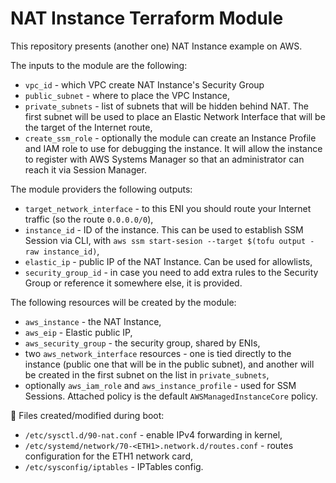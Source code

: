 NAT Instance Terraform Module
===============

This repository presents (another one) NAT Instance example on AWS.

The inputs to the module are the following:

- `vpc_id` - which VPC create NAT Instance's Security Group
- `public_subnet` - where to place the VPC Instance,
- `private_subnets` - list of subnets that will be hidden behind NAT. The first
  subnet will be used to place an Elastic Network Interface that will be the
  target of the Internet route,
- `create_ssm_role` - optionally the module can create an Instance Profile and
  IAM role to use for debugging the instance. It will allow the instance to
  register with AWS Systems Manager so that an administrator can reach it via
  Session Manager.

The module providers the following outputs:

- `target_network_interface` - to this ENI you should route your Internet
  traffic (so the route `0.0.0.0/0`),
- `instance_id` - ID of the instance. This can be used to establish SSM Session
  via CLI, with `aws ssm start-sesion --target $(tofu output -raw instance_id)`,
- `elastic_ip` - public IP of the NAT Instance. Can be used for allowlists,
- `security_group_id` - in case you need to add extra rules to the Security
  Group or reference it somewhere else, it is provided.

The following resources will be created by the module:

- `aws_instance` - the NAT Instance,
- `aws_eip` - Elastic public IP,
- `aws_security_group` - the security group, shared by ENIs,
- two `aws_network_interface` resources - one is tied directly to the instance
  (public one that will be in the public subnet), and another will be created in
  the first subnet on the list in `private_subnets`,
- optionally `aws_iam_role` and `aws_instance_profile` - used for SSM Sessions.
  Attached policy is the default `AWSManagedInstanceCore` policy.

📁 Files created/modified during boot:

- `/etc/sysctl.d/90-nat.conf` - enable IPv4 forwarding in kernel,
- `/etc/systemd/network/70-<ETH1>.network.d/routes.conf` - routes configuration for the ETH1 network card,
- `/etc/sysconfig/iptables` - IPTables config.
